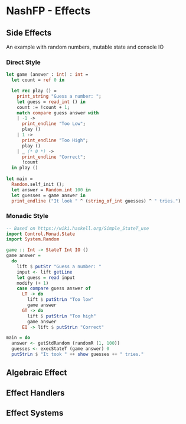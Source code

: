 # NashFP - Effects

## Side Effects

An example with random numbers, mutable state and console IO

### Direct Style
```ocaml
let game (answer : int) : int =
  let count = ref 0 in 

  let rec play () =
    print_string "Guess a number: ";
    let guess = read_int () in
    count := !count + 1;
    match compare guess answer with
    | -1 ->
      print_endline "Too Low";
      play ()
    | 1 ->
      print_endline "Too High";
      play ()
    | _ (* 0 *) -> 
      print_endline "Correct";
      !count
  in play ()
        
let main = 
  Random.self_init ();
  let answer = Random.int 100 in
  let guesses = game answer in
  print_endline ("It look " ^ (string_of_int guesses) ^ " tries.")
```

### Monadic Style
```haskell 
-- Based on https://wiki.haskell.org/Simple_StateT_use
import Control.Monad.State
import System.Random

game :: Int -> StateT Int IO ()
game answer =
  do
    lift $ putStr "Guess a number: "
    input <- lift getLine
    let guess = read input
    modify (+ 1)
    case compare guess answer of
      LT -> do
        lift $ putStrLn "Too low"
        game answer
      GT -> do
        lift $ putStrLn "Too high"
        game answer
      EQ -> lift $ putStrLn "Correct"

main = do
  answer <- getStdRandom (randomR (1, 100))
  guesses <- execStateT (game answer) 0
  putStrLn $ "It took " ++ show guesses ++ " tries."
```

## Algebraic Effect

## Effect Handlers

## Effect Systems